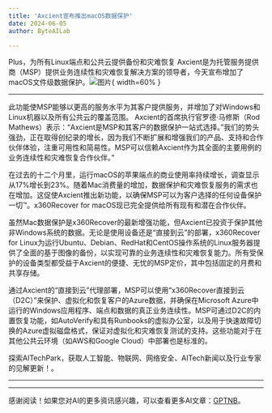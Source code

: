 ```yaml
---
title: 'Axcient宣布推出macOS数据保护'
date: 2024-06-05
author: ByteAILab

---
```


Plus，为所有Linux端点和公共云提供备份和灾难恢复
Axcient是为托管服务提供商（MSP）提供业务连续性和灾难恢复解决方案的领导者，今天宣布增加了macOS文件级数据保护。![图片](https://ai-techpark.com/wp-content/uploads/2024/06/Axcient-960x540.jpg){ width=60% }

---
此功能使MSP能够以更高的服务水平为其客户提供服务，并增加了对Windows和Linux机器以及所有公共云的覆盖范围。
Axcient的首席执行官罗德·马修斯（Rod Mathews）表示：“Axcient是MSP和其客户的数据保护一站式选择。”我们的势头强劲，正在取得创纪录的增长，因为我们不断扩展和增强我们的产品、支持和合作伙伴体验，注重可用性和简易性。MSP可以信赖Axcient作为其全面的主要用例的业务连续性和灾难恢复合作伙伴。”

在过去的十二个月里，运行macOS的苹果端点的商业使用率持续增长，调查显示从17%增长到23%。随着Mac消费量的增加，数据保护和灾难恢复服务的需求也在增加。这促使Axcient推出新功能，以确保MSP可以为客户选择的任何设备保护一切™。x360Recover for macOS现已完全提供给所有现有和潜在合作伙伴。

虽然Mac数据保护是x360Recover的最新增强功能，但Axcient已投资于保护其他非Windows系统的数据。无论是使用设备还是“直接到云”的部署，x360Recover for Linux为运行Ubuntu、Debian、RedHat和CentOS操作系统的Linux服务器提供了全面的基于图像的备份，以实现可靠的业务连续性和灾难恢复能力。所有受保护的设备类型都受益于Axcient的便捷、无忧的MSP定价，其中包括固定的月费和共享存储。

通过Axcient的“直接到云”代理部署，MSP可以使用“x360Recover直接到云（D2C）”来保护、虚拟化和恢复客户的Azure数据，并确保在Microsoft Azure中运行的Windows应用程序、端点和数据的真正业务连续性。MSP可通过D2C的内置恢复功能，如AutoVerify和具有Runbooks的虚拟办公室，以及用于快速故障切换的Azure虚拟磁盘格式，保证对虚拟化和灾难恢复测试的支持。这些功能对于在其他公共云环境（如AWS和Google Cloud）中部署也是标准的。

探索AITechPark，获取人工智能、物联网、网络安全、AITech新闻以及行业专家的见解更新！。





---
---
感谢阅读！如果您对AI的更多资讯感兴趣，可以查看更多AI文章：[GPTNB](https://gptnb.com)。